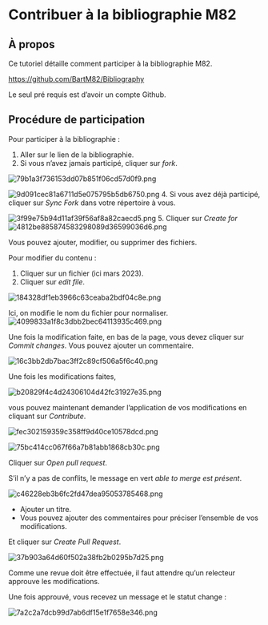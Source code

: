 
# Contribuer à la bibliographie M82

## À propos

Ce tutoriel détaille comment participer à la bibliographie M82.

<https://github.com/BartM82/Bibliography>

Le seul pré requis est d’avoir un compte Github.

## Procédure de participation

Pour participer à la bibliographie :

1. Aller sur le lien de la bibliographie.
2. Si vous n’avez jamais participé, cliquer sur *fork*.

![79b1a3f736153dd07b851f06cd57d0f9.png](./_resources/79b1a3f736153dd07b851f06cd57d0f9.png)

![9d091cec81a6711d5e075795b5db6750.png](./_resources/9d091cec81a6711d5e075795b5db6750.png)
4. Si vous avez déjà participé, cliquer sur *Sync Fork* dans votre répertoire à vous.

![3f99e75b94d11af39f56af8a82caecd5.png](./_resources/3f99e75b94d11af39f56af8a82caecd5.png)
5. Cliquer sur *Create for*
![4812be885874583298089d36599036d6.png](./_resources/4812be885874583298089d36599036d6.png)

Vous pouvez ajouter, modifier, ou supprimer des fichiers.

Pour modifier du contenu :

1. Cliquer sur un fichier (ici mars 2023).
2. Cliquer sur *edit file*.

![184328df1eb3966c63ceaba2bdf04c8e.png](./_resources/184328df1eb3966c63ceaba2bdf04c8e.png)

Ici, on modifie le nom du fichier pour normaliser.
![4099833a1f8c3dbb2bec64113935c469.png](./_resources/4099833a1f8c3dbb2bec64113935c469.png)

Une fois la modification faite, en bas de la page,
vous devez cliquer sur *Commit changes*. Vous pouvez ajouter un commentaire.

![16c3bb2db7bac3ff2c89cf506a5f6c40.png](./_resources/16c3bb2db7bac3ff2c89cf506a5f6c40.png)

Une fois les modifications faites,

![b20829f4c4d24306104d42fc31927e35.png](./_resources/b20829f4c4d24306104d42fc31927e35.png)

vous pouvez maintenant demander l’application de vos modifications en cliquant sur *Contribute*.

![fec302159359c358ff9d40ce10578dcd.png](./_resources/fec302159359c358ff9d40ce10578dcd.png)

![75bc414cc067f66a7b81abb1868cb30c.png](./_resources/75bc414cc067f66a7b81abb1868cb30c.png)

Cliquer sur *Open pull request*.

S’il n’y a pas de conflits, le message en vert *able to merge est présent*.

![c46228eb3b6fc2fd47dea95053785468.png](./_resources/c46228eb3b6fc2fd47dea95053785468.png)

* Ajouter un titre.
* Vous pouvez ajouter des commentaires pour préciser l’ensemble de vos modifications.

Et cliquer sur *Create Pull Request*.

![37b903a64d60f502a38fb2b0295b7d25.png](./_resources/37b903a64d60f502a38fb2b0295b7d25.png)

Comme une revue doit être effectuée, il faut attendre qu’un relecteur approuve les modifications.

Une fois approuvé, vous recevez un message et le statut change :

![7a2c2a7dcb99d7ab6df15e1f7658e346.png](./_resources/7a2c2a7dcb99d7ab6df15e1f7658e346.png)
